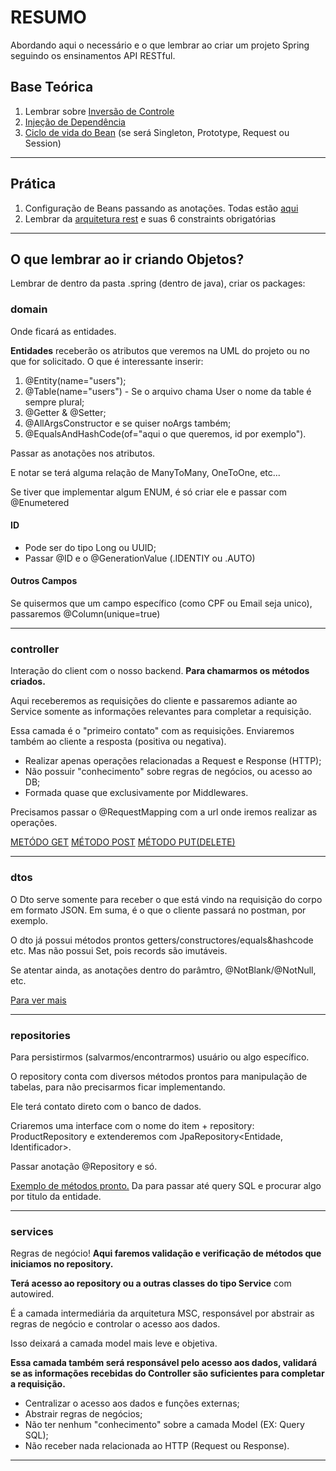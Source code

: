 # RESUMO

Abordando aqui o necessário e o que lembrar ao criar um projeto Spring seguindo os ensinamentos API RESTful.

## Base Teórica
1. Lembrar sobre [Inversão de Controle](https://github.com/zenonxd/springboot-michelli?tab=readme-ov-file#mapeamento-dto-de-entrada-com-records)
2. [Injeção de Dependência](https://github.com/zenonxd/springboot-michelli?tab=readme-ov-file#mapeamento-dto-de-entrada-com-records)
3. [Ciclo de vida do Bean](https://github.com/zenonxd/springboot-michelli?tab=readme-ov-file#mapeamento-dto-de-entrada-com-records) (se será Singleton, Prototype, Request ou Session)
<hr>

## Prática

1. Configuração de Beans passando as anotações. Todas estão [aqui](https://github.com/zenonxd/springboot-michelli?tab=readme-ov-file#mapeamento-dto-de-entrada-com-records)
2. Lembrar da [arquitetura rest](https://github.com/zenonxd/springboot-michelli?tab=readme-ov-file#mapeamento-dto-de-entrada-com-records) e suas 6 constraints obrigatórias
<hr>

## O que lembrar ao ir criando Objetos?

Lembrar de dentro da pasta .spring (dentro de java), criar os packages:
### domain
Onde ficará as entidades.

**Entidades** receberão os atributos que veremos na UML do projeto ou no
que for solicitado.
O que é interessante inserir:
1. @Entity(name="users");
2. @Table(name="users") - Se o arquivo chama User o nome da table é sempre plural;
3. @Getter & @Setter;
4. @AllArgsConstructor e se quiser noArgs também;
5. @EqualsAndHashCode(of="aqui o que queremos, id por exemplo").

Passar as anotações nos atributos.

E notar se terá alguma relação de ManyToMany, OneToOne, etc...

Se tiver que implementar algum ENUM, é só criar ele e passar com @Enumetered

#### ID
- Pode ser do tipo Long ou UUID;
- Passar @ID e o @GenerationValue (.IDENTIY ou .AUTO)

#### Outros Campos
Se quisermos que um campo específico (como CPF ou Email seja unico), passaremos
@Column(unique=true)
<hr>

### controller
Interação do client com o nosso backend.
**Para chamarmos os métodos criados.**

Aqui receberemos as requisições do cliente e passaremos adiante ao Service somente as informações
relevantes para completar a requisição.

Essa camada é o "primeiro contato" com as requisições. Enviaremos também ao cliente a resposta
(positiva ou negativa).

- Realizar apenas operações relacionadas a Request e Response (HTTP);
- Não possuir "conhecimento" sobre regras de negócios, ou acesso ao DB;
- Formada quase que exclusivamente por Middlewares.

Precisamos passar o @RequestMapping com a url onde iremos realizar as operações.

[METÓDO GET](https://github.com/zenonxd/springboot-michelli?tab=readme-ov-file#mapeamento-dto-de-entrada-com-records)
[MÉTODO POST](https://github.com/zenonxd/springboot-michelli?tab=readme-ov-file#mapeamento-dto-de-entrada-com-records)
[MÉTODO PUT(DELETE)](https://github.com/zenonxd/springboot-michelli?tab=readme-ov-file#mapeamento-dto-de-entrada-com-records)
<hr>

### dtos
O Dto serve somente para receber o que está vindo na requisição do corpo em formato JSON.
Em suma, é o que o cliente passará no postman, por exemplo.

O dto já possui métodos prontos getters/constructores/equals&hashcode etc.
Mas não possui Set, pois records são imutáveis.

Se atentar ainda, as anotações dentro do parâmtro, @NotBlank/@NotNull, etc.

[Para ver mais](https://github.com/zenonxd/springboot-michelli?tab=readme-ov-file#mapeamento-dto-de-entrada-com-records)
<hr>

### repositories
Para persistirmos (salvarmos/encontrarmos) usuário ou algo específico.

O repository conta com diversos métodos prontos para manipulação de tabelas, para não precisarmos ficar implementando.

Ele terá contato direto com o banco de dados.

Criaremos uma interface com o nome do item + repository: ProductRepository e extenderemos
com JpaRepository<Entidade, Identificador>.

Passar anotação @Repository e só.

[Exemplo de métodos pronto.](https://github.com/zenonxd/spring-data-jpa-2024/blob/c95c6fce7a07d3c59fd97a300b0b661a08de2364/src/main/java/com/bookstore/jpa/repositories/BookRepository.java#L11)
Da para passar até query SQL e procurar algo por titulo da entidade.
<hr>

### services
Regras de negócio!
**Aqui faremos validação e verificação de métodos que iniciamos no repository.**

**Terá acesso ao repository ou a outras classes do tipo Service** com autowired.

É a camada intermediária da arquitetura MSC, responsável por abstrair as regras de negócio
e controlar o acesso aos dados.

Isso deixará a camada model mais leve e objetiva. 

**Essa camada também será responsável pelo acesso aos dados, validará se as informações recebidas 
do Controller são suficientes para completar a requisição.**

- Centralizar o acesso aos dados e funções externas;
- Abstrair regras de negócios;
- Não ter nenhum "conhecimento" sobre a camada Model (EX: Query SQL);
- Não receber nada relacionada ao HTTP (Request ou Response).
<hr>
